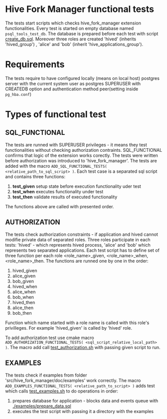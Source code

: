 # Hive Fork Manager functional tests
The tests start scripts which checks hive_fork_manager extension functionalities.
Every test is started on empty database named `psql_tools_test_db`. The database is prepared before each test with script [create_db.sql](./create_db.sql).
Moreover three roles are created 'hived' (inherits 'hived_group') , 'alice' and 'bob' (inherit 'hive_applications_group').

# Requirements
The tests require to have configured locally (means on local host) postgres server with the current system user as postgres SUPERUSER with CREATEDB option
  and authentication method peer(setting inside `pg_hba.conf`)

# Types of functional test

## SQL_FUNCTIONAL
The tests are runned with SUPERUSER privileges - it means they test functionalities without checking authorization contraints.
SQL_FUNCTIONAL confirms that logic of the extension works corectly. The tests were written before authorization was introduced to 'hive_fork_manager'.
The tests are added with the macro `ADD_SQL_FUNCTIONAL_TESTS( <relative_path_to_sql_script> )`. Each test case is a separated sql script and contains
three functions:
1. __test_given__ setup state before execution functionality uder test
2. __test_when__ executes functionality under test
3. __test_then__ validate results of executed functionality

The functions above are called with presented order.

## AUTHORIZATION
The tests check authorization constraints - if application and hived cannot modifie private data of separated roles. Three roles
participate in each tests: 'hived' - which represents hived process, 'alice' and 'bob' which represents two separated applications.
Each test script has to define set of three function per each role <role_name>_given, <role_name>_when, <role_name>_then. The functions
are runned one by one in the order:
1. hived_given
1. alice_given
1. bob_given
2. hived_when
2. alice_when
2. bob_when
1. hived_then
1. alice_then
1. bob_then

Function which name started with a role name is called with this role's privilleges. For example 'hived_given' is called
by 'hived' role.

To add authorization test use cmake macro `ADD_AUTHORIZATION_FUNCTIONAL_TESTS( <sql_script_relative_local_path> )`.
The macro add call [test_authorization.sh](test_authorization.sh) with passing given script to run.

## EXAMPLES
The tests check if examples from folder 'src/hive_fork_manager/doc/examples' work correctly. The macro `ADD_EXAMPLES_FUNCTIONAL_TESTS( <relative_path_to_script> )`
adds test which calls [test_examples.sh]( ./test_examples.sh ) to do operations in order:
1. prepares database for application - blocks data and events queue with [./examples/prepare_data.sql](./examples/prepare_data.sql) 
2. executes the test script with passing it a directory with the examples
